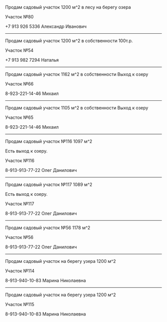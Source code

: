 Продам садовый участок 1200 м^2 в лесу на берегу озера

Участок №80

+7 913 926 5336 Александр Иванович

***

Продам садовый участок 1200 м^2  в собственности 
100т.р.

Участок №54

+7 913 982 7294 Наталья

***

Продам садовый участок 1162 м^2  в собственности
Выход к озеру

Участок №66

8-923-221-14-46 Михаил

***

Продам садовый участок 1105 м^2  в собственности 
Выход к озеру

Участок №65

8-923-221-14-46 Михаил

***

Продам садовый участок №116 1097 м^2

Есть выход к озеру.


Участок №116

8-913-913-77-22 Олег Данилович

***

Продам садовый участок №117 1089 м^2

Есть выход к озеру.


Участок №117

8-913-913-77-22 Олег Данилович

***

Продам садовый участок №56 1178 м^2


Участок №56

8-913-913-77-22 Олег Данилович

***

Продам садовый участок на берегу узера  1200 м^2


Участок №114

8-913-940-10-83 Марина Николаевна

***

Продам садовый участок на берегу узера  1200 м^2


Участок №115

8-913-940-10-83 Марина Николаевна


